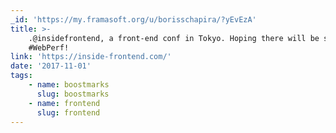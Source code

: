 ```yaml
---
_id: 'https://my.framasoft.org/u/borisschapira/?yEvEzA'
title: >-
    .@insidefrontend, a front-end conf in Tokyo. Hoping there will be some
    #WebPerf!
link: 'https://inside-frontend.com/'
date: '2017-11-01'
tags:
    - name: boostmarks
      slug: boostmarks
    - name: frontend
      slug: frontend
---
```


<div class="markdown"><p></p></div>
